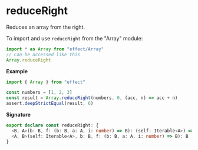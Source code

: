 # reduceRight

Reduces an array from the right.

To import and use `reduceRight` from the "Array" module:

```ts
import * as Array from "effect/Array"
// Can be accessed like this
Array.reduceRight
```

**Example**

```ts
import { Array } from "effect"

const numbers = [1, 2, 3]
const result = Array.reduceRight(numbers, 0, (acc, n) => acc + n)
assert.deepStrictEqual(result, 6)
```

**Signature**

```ts
export declare const reduceRight: {
  <B, A>(b: B, f: (b: B, a: A, i: number) => B): (self: Iterable<A>) => B
  <A, B>(self: Iterable<A>, b: B, f: (b: B, a: A, i: number) => B): B
}
```
